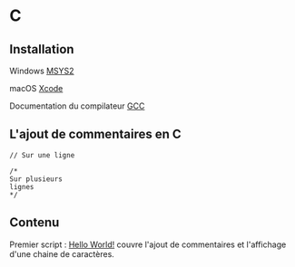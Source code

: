 # C

## Installation

Windows [MSYS2](https://www.msys2.org) 

macOS [Xcode](https://apps.apple.com/us/app/xcode/id497799835?mt=12)

Documentation du compilateur [GCC](https://gcc.gnu.org/onlinedocs/)

## L'ajout de commentaires en C

```
// Sur une ligne

/*
Sur plusieurs
lignes
*/
```


## Contenu

Premier script : [Hello World!](hw.c) couvre l'ajout de commentaires et l'affichage d'une chaine de caractères.
